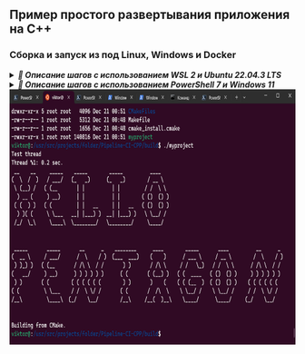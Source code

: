 ## Пример простого развертывания приложения на C++

### Сборка и запуск из под Linux, Windows и Docker

<details> <summary><b><i>🤯 Описание шагов с использованием WSL 2 и Ubuntu 22.04.3 LTS</i></b></summary>
  
_Создать новую папку, чтобы снести потом_
~~~bash
sudo mkdir new_folder && cd new_folder/
~~~

_Склонировать репозиторий_
~~~bash
sudo git clone https://github.com/Vik154/Pipeline-CI-CPP.git
~~~

_Перейти в репозиторий, создать папку "build" и перейти в неё_
~~~bash
cd Pipeline-CI-CPP/ && sudo mkdir build && cd build/
~~~

_Внутри папки "build" сконфигурировать файлы с помощью CMake_
~~~bash
sudo cmake ..
~~~

_Всё также внутри папки "build" собрать проект_
~~~bash
sudo cmake --build .
~~~

_Запустить_
~~~bash
./myproject
~~~
</details>

<details> <summary><b><i>🤯 Описание шагов с использованием PowerShell 7 и Windows 11</i></b></summary>

_Создать новую папку и перейти в неё_
~~~console
mkdir test && cd test/
~~~

_Склонировать репозиторий_
~~~shell
git clone https://github.com/Vik154/Pipeline-CI-CPP.git
~~~

</details>


<img align="center" width="880" height="450" src="print_screen/Hello.png" alt="Пример работы данного кода"/>

